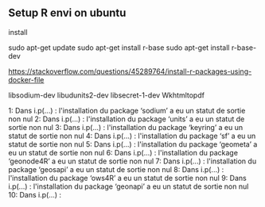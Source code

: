 ## Setup R envi on ubuntu


install 

sudo apt-get update
sudo apt-get install r-base
sudo apt-get install r-base-dev

https://stackoverflow.com/questions/45289764/install-r-packages-using-docker-file



libsodium-dev
libudunits2-dev
libsecret-1-dev
Wkhtmltopdf


1: Dans i.p(...) :
  l'installation du package ‘sodium’ a eu un statut de sortie non nul
2: Dans i.p(...) :
  l'installation du package ‘units’ a eu un statut de sortie non nul
3: Dans i.p(...) :
  l'installation du package ‘keyring’ a eu un statut de sortie non nul
4: Dans i.p(...) :
  l'installation du package ‘sf’ a eu un statut de sortie non nul
5: Dans i.p(...) :
  l'installation du package ‘geometa’ a eu un statut de sortie non nul
6: Dans i.p(...) :
  l'installation du package ‘geonode4R’ a eu un statut de sortie non nul
7: Dans i.p(...) :
  l'installation du package ‘geosapi’ a eu un statut de sortie non nul
8: Dans i.p(...) :
  l'installation du package ‘ows4R’ a eu un statut de sortie non nul
9: Dans i.p(...) :
  l'installation du package ‘geonapi’ a eu un statut de sortie non nul
10: Dans i.p(...) :